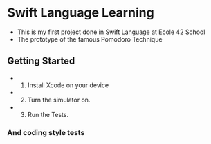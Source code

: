 # Swift Language Learning
* This is my first project done in Swift Language at Ecole 42 School
* The prototype of the famous Pomodoro Technique
## Getting Started
* 1. Install Xcode on your device
* 2. Turn the simulator on.
* 3. Run the Tests.

### And coding style tests
